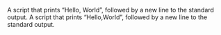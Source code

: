 A script that prints “Hello, World”, followed by a new line to the standard output.
A script that prints “Hello,World”, followed by a new line to the standard output.
